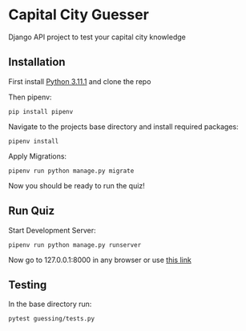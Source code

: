 # Capital City Guesser
Django API project to test your capital city knowledge

## Installation

First install [Python 3.11.1](https://www.python.org/downloads/release/python-3111/) and clone the repo

Then pipenv:

    pip install pipenv

Navigate to the projects base directory and install required packages:

    pipenv install

Apply Migrations:

    pipenv run python manage.py migrate

Now you should be ready to run the quiz!

## Run Quiz

Start Development Server:

    pipenv run python manage.py runserver

Now go to 127.0.0.1:8000 in any browser or use [this link](https://127.0.0.1:8000) 

## Testing

In the base directory run:

    pytest guessing/tests.py